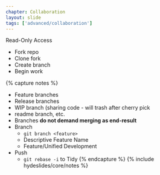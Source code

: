 ```yaml
---
chapter: Collaboration
layout: slide
tags: ['advanced/collaboration']
---
```


Read-Only Access

* Fork repo
* Clone fork
* Create branch
* Begin work





{% capture notes %}
* Feature branches
* Release branches
* WIP branch (sharing code - will trash after cherry pick 
* readme branch, etc. 
* Branches __do not demand merging as end-result__
* Branch
	* `git branch <feature>`
	* Descriptive Feature Name
	* Feature/Unified Development
* Push
	* `git rebase -i` to Tidy
{% endcapture %}
{% include hydeslides/core/notes %}